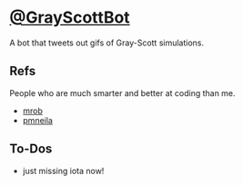 # [@GrayScottBot](https://twitter.com/GrayScottBot)

A bot that tweets out gifs of Gray-Scott simulations.

## Refs

People who are much smarter and better at coding than me.
* [mrob](http://mrob.com/pub/comp/xmorphia/index.html)
* [pmneila](https://github.com/pmneila/jsexp)

## To-Dos

* just missing iota now!